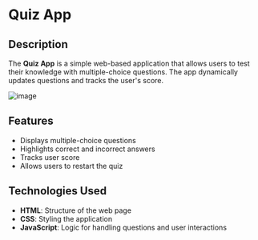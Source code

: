 # Quiz App

## Description

The **Quiz App** is a simple web-based application that allows users to test their knowledge with multiple-choice questions. The app dynamically updates questions and tracks the user's score.

![image](https://github.com/user-attachments/assets/53c0941a-703f-4fb4-81ff-f653e14ea3cb)


## Features

- Displays multiple-choice questions
- Highlights correct and incorrect answers
- Tracks user score
- Allows users to restart the quiz

## Technologies Used

- **HTML**: Structure of the web page
- **CSS**: Styling the application
- **JavaScript**: Logic for handling questions and user interactions



